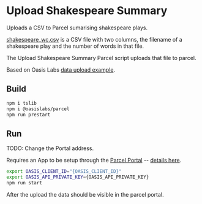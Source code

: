 # Upload Shakespeare Summary

Uploads a CSV to Parcel sumarising shakespeare plays.

[shakespeare_wc.csv](data/shakespeare_wc.csv) is a CSV file with two columns,
the filename of a shakespeare play and the number of words in that file.

The Upload Shakespeare Summary Parcel script uploads that file to parcel.

Based on Oasis Labs [data upload example](https://github.com/oasislabs/parcel-examples/tree/latest/data-upload).

## Build

```bash
npm i tslib
npm i @oasislabs/parcel
npm run prestart
```

## Run

TODO: Change the Portal address.

Requires an App to be setup through the [Parcel Portal](https://portal.oasiscloud.io/) --
[details here](https://docs.oasiscloud.io/latest/getting-started.html).

```bash
export OASIS_CLIENT_ID="{OASIS_CLIENT_ID}"
export OASIS_API_PRIVATE_KEY={OASIS_API_PRIVATE_KEY}
npm run start
```

After the upload the data should be visible in the parcel portal.